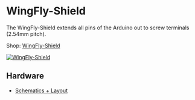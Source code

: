 # WingFly-Shield
The WingFly-Shield extends all pins of the Arduino out to screw terminals (2.54mm pitch).

Shop: [WingFly-Shield](http://www.watterott.com/en/Arduino-WingFly-Shield)

[![WingFly-Shield](https://raw.github.com/watterott/WingFly-Shield/master/pcb/WingFly-Shield_v10.jpg)](http://www.watterott.com/en/Arduino-WingFly-Shield)


## Hardware
* [Schematics + Layout](https://github.com/watterott/WingFly-Shield/tree/master/pcb)
